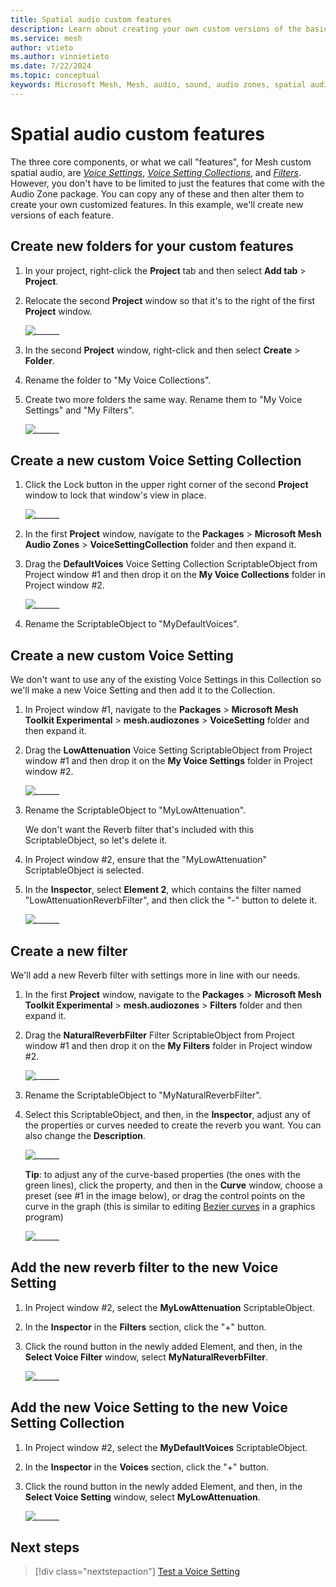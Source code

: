 ```yaml
---
title: Spatial audio custom features
description: Learn about creating your own custom versions of the basic spatial audio features in Mesh. 
ms.service: mesh
author: vtieto
ms.author: vinnietieto
ms.date: 7/22/2024
ms.topic: conceptual
keywords: Microsoft Mesh, Mesh, audio, sound, audio zones, spatial audio, spatialization, voices, 3D audio, surround sound
---
```


# Spatial audio custom features

The three core components, or what we call "features", for Mesh custom spatial audio, are [*Voice Settings*](./spatial-audio-basic-features.md#voice-setting), [*Voice Setting Collections*](./spatial-audio-basic-features.md#voice-settings-collection), and [*Filters*](./spatial-audio-basic-features.md#filters). However, you don't have to be limited to just the features that come with the Audio Zone package. You can copy any of these and then alter them to create your own customized features. In this example, we'll create new versions of each feature.

## Create new folders for your custom features

1. In your project, right-click the **Project** tab and then select **Add tab** > **Project**.
1. Relocate the second **Project** window so that it's to the right of the first **Project** window.

    ![______](../../../media/enhance-your-environment/audio-zones/045-project-windows.png)

1. In the second **Project** window, right-click and then select **Create** > **Folder**.
1. Rename the folder to "My Voice Collections".
1. Create two more folders the same way. Rename them to "My Voice Settings" and "My Filters".

    ![______](../../../media/enhance-your-environment/audio-zones/046-new-folders.png)

## Create a new custom Voice Setting Collection

1. Click the Lock button in the upper right corner of the second **Project** window to lock that window's view in place.

    ![______](../../../media/enhance-your-environment/audio-zones/047-lock-button.png)

1. In the first **Project** window, navigate to the **Packages** > **Microsoft Mesh Audio Zones** > **VoiceSettingCollection** folder and then expand it.
1. Drag the **DefaultVoices** Voice Setting Collection ScriptableObject from Project window #1 and then drop it on the **My Voice Collections** folder in Project window #2.

    ![______](../../../media/enhance-your-environment/audio-zones/048-default-voices.png)

1. Rename the ScriptableObject to "MyDefaultVoices".

## Create a new custom Voice Setting

We don't want to use any of the existing Voice Settings in this Collection so we'll make a new Voice Setting and then add it to the Collection.

1. In Project window #1, navigate to the **Packages** > **Microsoft Mesh Toolkit Experimental** > **mesh.audiozones** > **VoiceSetting** folder and then expand it.
1. Drag the **LowAttenuation** Voice Setting ScriptableObject from Project window #1 and then drop it on the **My Voice Settings** folder in Project window #2.

    ![______](../../../media/enhance-your-environment/audio-zones/049-voice-setting-copied.png)

1. Rename the ScriptableObject to "MyLowAttenuation".

    We don't want the Reverb filter that's included with this ScriptableObject, so let's delete it. 

1. In Project window #2, ensure that the "MyLowAttenuation" ScriptableObject is selected.
1. In the **Inspector**, select **Element 2**, which contains the filter named "LowAttenuationReverbFilter", and then click the "-" button to delete it.

    ![______](../../../media/enhance-your-environment/audio-zones/050-delete-reverb-filter.png)

## Create a new filter

We'll add a new Reverb filter with settings more in line with our needs.

1. In the first **Project** window, navigate to the **Packages** > **Microsoft Mesh Toolkit Experimental** > **mesh.audiozones** > **Filters** folder and then expand it.
1. Drag the **NaturalReverbFilter** Filter ScriptableObject from Project window #1 and then drop it on the **My Filters** folder in Project window #2.

    ![______](../../../media/enhance-your-environment/audio-zones/051-copy-reverb-filter.png)

1. Rename the ScriptableObject to "MyNaturalReverbFilter".
1. Select this ScriptableObject, and then, in the **Inspector**, adjust any of the properties or curves needed to create the reverb you want. You can also change the **Description**.

    ![______](../../../media/enhance-your-environment/audio-zones/052-my-reverb-filter-updates.png)

    **Tip**: to adjust any of the curve-based properties (the ones with the green lines), click the property, and then in the **Curve** window, choose a preset (see #1 in the image below), or drag the control points on the curve in the graph (this is similar to editing [Bezier curves](https://en.wikipedia.org/wiki/B%C3%A9zier_curve) in a graphics program)

    ![______](../../../media/enhance-your-environment/audio-zones/085-curve.png)

## Add the new reverb filter to the new Voice Setting

1. In Project window #2, select the **MyLowAttenuation** ScriptableObject.
1. In the **Inspector** in the **Filters** section, click the "+" button.
1. Click the round button in the newly added Element, and then, in the **Select Voice Filter** window, select **MyNaturalReverbFilter**.

    ![______](../../../media/enhance-your-environment/audio-zones/053-add-filter.png)

## Add the new Voice Setting to the new Voice Setting Collection

1. In Project window #2, select the **MyDefaultVoices** ScriptableObject.
1. In the **Inspector** in the **Voices** section, click the "+" button.
1. Click the round button in the newly added Element, and then, in the **Select Voice Setting** window, select **MyLowAttenuation**.

    ![______](../../../media/enhance-your-environment/audio-zones/090-select-my-low-attenuation.png)

## Next steps

> [!div class="nextstepaction"]
> [Test a Voice Setting](test-a-voice-setting.md)